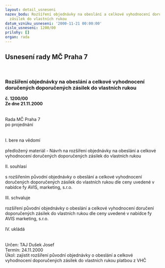 ```yaml
---
layout: detail_usneseni
nazev_bodu: Rozšíření objednávky na obeslání a celkové vyhodnocení doručených doporučených
  zásilek do vlastních rukou
datum_vzniku_usneseni: '2000-11-21 00:00:00'
cislo_usneseni: 1200/00
prilohy: []
organ: rada
---
```

<div id="ucUsn_pList" class="usn">
	<span><h2>Usnesení rady MČ Praha 7 </h2>
<br></span><div class="standBody">
<span><h3>Rozšíření objednávky na obeslání a celkové vyhodnocení doručených doporučených zásilek do vlastních rukou</h3></span><div class="center">
		<strong>č. 1200/00</strong><br>
	</div>
<div class="center">
		<strong>Ze dne 21.11.2000</strong><br><br>
	</div>     <br>Rada MČ Praha 7<br>po projednání<br><br><br>I.	bere na vědomí<br><br> předložený materiál - Návrh na rozšíření objednávky na obeslání a celkové vyhodnocení doručených doporučených zásilek do vlastních rukou<br><br>II.	souhlasí <br><br>s rozšířením původní objednávky o obeslání a celkové vyhodnocení doručených doporučených zásilek do vlastních rukou dle ceny uvedené v nabídce fy AVIS, marketing, s.r.o.<br><br>III.	schvaluje <br><br>rozšíření původní objednávky o obeslání a celkové vyhodnocení doručení doporučených zásilek do vlastních rukou dle ceny uvedené v nabídce fy AVIS marketing, s.r.o.<br><br>IV.  ukládá <br><br>	<br> Určen:	     	TAJ Dušek Josef<br>Termín: 24.11.2000<br>Úkol:	zajistit rozšíření původní objednávky o obeslání a celkové vyhodnocení doporučených zásilek do vlastních rukou platbou z VHČ<br> <br><br> <br>
</div>
</div>